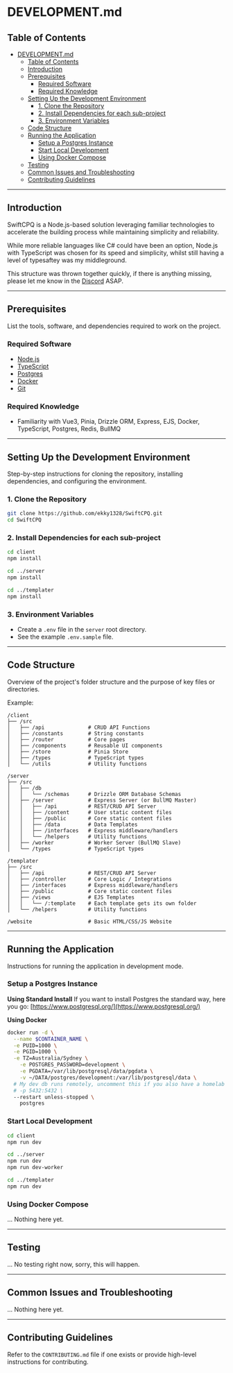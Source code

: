 # DEVELOPMENT.md

## Table of Contents
- [DEVELOPMENT.md](#developmentmd)
  - [Table of Contents](#table-of-contents)
  - [Introduction](#introduction)
  - [Prerequisites](#prerequisites)
    - [Required Software](#required-software)
    - [Required Knowledge](#required-knowledge)
  - [Setting Up the Development Environment](#setting-up-the-development-environment)
    - [1. Clone the Repository](#1-clone-the-repository)
    - [2. Install Dependencies for each sub-project](#2-install-dependencies-for-each-sub-project)
    - [3. Environment Variables](#3-environment-variables)
  - [Code Structure](#code-structure)
  - [Running the Application](#running-the-application)
    - [Setup a Postgres Instance](#setup-a-postgres-instance)
    - [Start Local Development](#start-local-development)
    - [Using Docker Compose](#using-docker-compose)
  - [Testing](#testing)
  - [Common Issues and Troubleshooting](#common-issues-and-troubleshooting)
  - [Contributing Guidelines](#contributing-guidelines)

---

## Introduction

SwiftCPQ is a Node.js-based solution leveraging familiar technologies to accelerate the building process while maintaining simplicity and reliability.

While more reliable languages like C# could have been an option, Node.js with TypeScript was chosen for its speed and simplicity, whilst still having a level of typesaftey was my middleground.

This structure was thrown together quickly, if there is anything missing, please let me know in the [Discord](https://discord.com/invite/zF4kr8hrXs) ASAP.

---

## Prerequisites
List the tools, software, and dependencies required to work on the project.

### Required Software
- [Node.js](https://nodejs.org/)
- [TypeScript](https://www.typescriptlang.org/)
- [Postgres](https://www.postgresql.org/)
- [Docker](https://www.docker.com/)
- [Git](https://git-scm.com/)

### Required Knowledge
- Familiarity with Vue3, Pinia, Drizzle ORM, Express, EJS, Docker, TypeScript, Postgres, Redis, BullMQ

---

## Setting Up the Development Environment
Step-by-step instructions for cloning the repository, installing dependencies, and configuring the environment.

### 1. Clone the Repository
```bash
git clone https://github.com/ekky1328/SwiftCPQ.git
cd SwiftCPQ
```

### 2. Install Dependencies for each sub-project
```bash
cd client
npm install

cd ../server
npm install

cd ../templater
npm install
```

### 3. Environment Variables
- Create a `.env` file in the `server` root directory.
- See the example `.env.sample` file.

---

## Code Structure
Overview of the project's folder structure and the purpose of key files or directories.

Example:  
```
/client
├── /src
│   ├── /api              # CRUD API Functions
│   ├── /constants        # String constants
│   ├── /router           # Core pages
│   ├── /components       # Reusable UI components
│   ├── /store            # Pinia Store
│   ├── /types            # TypeScript types
│   └── /utils            # Utility functions

/server
├── /src
│   ├── /db
│   │   └── /schemas      # Drizzle ORM Database Schemas
│   ├── /server           # Express Server (or BullMQ Master)
│   │   ├── /api          # REST/CRUD API Server
│   │   ├── /content      # User static content files
│   │   ├── /public       # Core static content files
│   │   ├── /data         # Data Templates
│   │   ├── /interfaces   # Express middleware/handlers
│   │   └── /helpers      # Utility functions
│   ├── /worker           # Worker Server (BullMQ Slave)
│   └── /types            # TypeScript types

/templater
├── /src
│   ├── /api              # REST/CRUD API Server
│   ├── /controller       # Core Logic / Integrations
│   ├── /interfaces       # Express middleware/handlers
│   ├── /public           # Core static content files
│   ├── /views            # EJS Templates
│   │   └── /:template    # Each template gets its own folder
│   └── /helpers          # Utility functions

/website                  # Basic HTML/CSS/JS Website
```

---

## Running the Application
Instructions for running the application in development mode.

### Setup a Postgres Instance

**Using Standard Install**
If you want to install Postgres the standard way, here you go: [https://www.postgresql.org/](https://www.postgresql.org/)

**Using Docker**
```bash
docker run -d \
  --name $CONTAINER_NAME \
  -e PUID=1000 \
  -e PGID=1000 \
  -e TZ=Australia/Sydney \
	-e POSTGRES_PASSWORD=development \
	-e PGDATA=/var/lib/postgresql/data/pgdata \
	-v ~/DATA/postgres/development:/var/lib/postgresql/data \
  # My dev db runs remotely, uncomment this if you also have a homelab or vps
  # -p 5432:5432 \ 
  --restart unless-stopped \
	postgres
```

### Start Local Development
```bash
cd client
npm run dev

cd ../server
npm run dev
npm run dev-worker

cd ../templater
npm run dev
```

### Using Docker Compose

... Nothing here yet.

---

## Testing

... No testing right now, sorry, this will happen.

---

## Common Issues and Troubleshooting

... Nothing here yet.

---

## Contributing Guidelines
Refer to the `CONTRIBUTING.md` file if one exists or provide high-level instructions for contributing.
